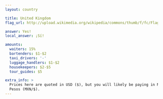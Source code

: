 ```yaml
---
layout: country

title: United Kingdom
flag_url: http://upload.wikimedia.org/wikipedia/commons/thumb/f/fc/Flag_of_Mexico.svg/840px-Flag_of_Mexico.svg.png

answer: Yes!
local_answer: ¡Sí!

amounts:
  waiters: 15%
  bartenders: $1-$2
  taxi_drivers: '-'
  luggage_handlers: $1-$2
  housekeepers: $2-$5
  tour_guides: $5

extra_info: >
  Prices here are quoted in USD ($), but you will likely be paying in Mexican
  Pesos (MXN/$).
---
```

